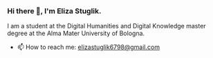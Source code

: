 ### Hi there 👋, I'm Eliza Stuglik.
I am a student at the Digital Humanities and Digital Knowledge master degree at the Alma Mater University of Bologna. 

- 📫 How to reach me: elizastuglik6798@gmail.com

<!--
**elizastuglik/ElizaStuglik** is a ✨ _special_ ✨ repository because its `README.md` (this file) appears on your GitHub profile.

Here are some ideas to get you started:

- 🔭 I’m currently working on ...
- 🌱 I’m currently learning ...
- 👯 I’m looking to collaborate on ...
- 🤔 I’m looking for help with ...
- 💬 Ask me about ...
- 📫 How to reach me: ...
- 😄 Pronouns: ...
- ⚡ Fun fact: ...
-->
